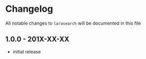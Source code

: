 # Changelog

All notable changes to `larasearch` will be documented in this file

## 1.0.0 - 201X-XX-XX

- initial release
